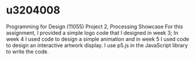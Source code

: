 # u3204008
Programming for Design (11055) Project 2, Processing Showcase For this assignment, I provided a simple logo code that I designed in week 3; In week 4 I used code to design a simple animation and in week 5 I used code to design an interactive artwork display. I use p5.js in the JavaScript library to write the code.
